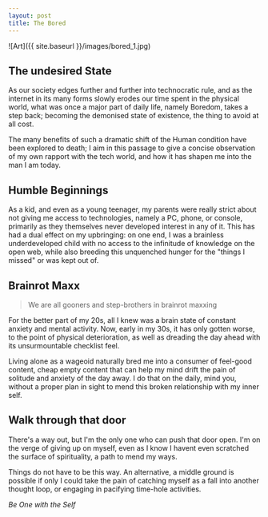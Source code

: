 ```yaml
---
layout: post
title: The Bored
---
```


![Art]({{ site.baseurl }}/images/bored_1.jpg)

## The undesired State

As our society edges further and further into technocratic rule, and as the internet in its many forms slowly erodes our time spent in the physical world, what was once a major part of daily life, namely Boredom, takes a step back; becoming the demonised state of existence, the thing to avoid at all cost.

The many benefits of such a dramatic shift of the Human condition have been explored to death; I aim in this passage to give a concise observation of my own rapport with the tech world, and how it has shapen me into the man I am today.

## Humble Beginnings 

As a kid, and even as a young teenager, my parents were really strict about not giving me access to technologies, namely a PC, phone, or console, primarily as they themselves never developed interest in any of it. This has had a dual effect on my upbringing: on one end, I was a brainless underdeveloped child with no access to the infinitude of knowledge on the open web, while also breeding this unquenched hunger for the "things I missed" or was kept out of. 

## Brainrot Maxx

> We are all gooners and step-brothers in brainrot maxxing

For the better part of my 20s, all I knew was a brain state of constant anxiety and mental activity. Now, early in my 30s, it has only gotten worse, to the point of physical deterioration, as well as dreading the day ahead with its unsurmountable checklist feel.

Living alone as a wageoid naturally bred me into a consumer of feel-good content, cheap empty content that can help my mind drift the pain of solitude and anxiety of the day away. I do that on the daily, mind you, without a proper plan in sight to mend this broken relationship with my inner self.

## Walk through that door

There's a way out, but I'm the only one who can push that door open. I'm on the verge of giving up on myself, even as I know I havent even scratched the surface of spirituality, a path to mend my ways.

Things do not have to be this way. An alternative, a middle ground is possible if only I could take the pain of catching myself as a fall into another thought loop, or engaging in pacifying time-hole activities.

_Be One with the Self_